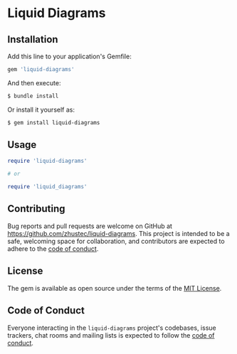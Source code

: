 # Liquid Diagrams

## Installation

Add this line to your application's Gemfile:

```ruby
gem 'liquid-diagrams'
```

And then execute:

```bash
$ bundle install
```

Or install it yourself as:

```bash
$ gem install liquid-diagrams
```

## Usage

```ruby
require 'liquid-diagrams'

# or

require 'liquid_diagrams'
```

## Contributing

Bug reports and pull requests are welcome on GitHub at https://github.com/zhustec/liquid-diagrams. This project is intended to be a safe, welcoming space for collaboration, and contributors are expected to adhere to the [code of conduct](https://github.com/zhustec/liquid-diagrams/blob/master/CODE_OF_CONDUCT.md).

## License

The gem is available as open source under the terms of the [MIT License](https://opensource.org/licenses/MIT).

## Code of Conduct

Everyone interacting in the `liquid-diagrams` project's codebases, issue trackers, chat rooms and mailing lists is expected to follow the [code of conduct](https://github.com/zhustec/liquid-diagrams/blob/master/CODE_OF_CONDUCT.md).
